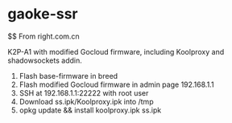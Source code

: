 # gaoke-ssr


$$ From right.com.cn

K2P-A1 with modified Gocloud firmware, including Koolproxy and shadowsockets addin.

1. Flash base-firmware in breed
2. Flash modified Gocloud firmware in admin page 192.168.1.1
3. SSH at 192.168.1.1:22222 with root user
4. Download ss.ipk/Koolproxy.ipk into /tmp
5. opkg update && install koolproxy.ipk ss.ipk
